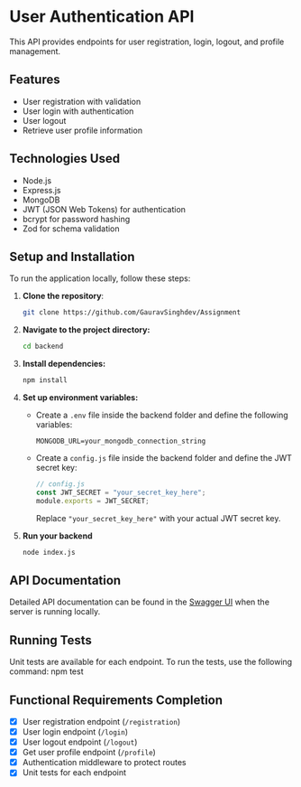 # User Authentication API

This API provides endpoints for user registration, login, logout, and profile management.

## Features

- User registration with validation
- User login with authentication
- User logout
- Retrieve user profile information

## Technologies Used

- Node.js
- Express.js
- MongoDB
- JWT (JSON Web Tokens) for authentication
- bcrypt for password hashing
- Zod for schema validation


## Setup and Installation
To run the application locally, follow these steps:

1. **Clone the repository**:

   ```bash
   git clone https://github.com/GauravSinghdev/Assignment
2. **Navigate to the project directory:**
	```bash
	cd backend
3. **Install dependencies:**
	```bash
	npm install
4. **Set up environment variables:**

   - Create a `.env` file inside the backend folder and define the following variables:
     ```plaintext
     MONGODB_URL=your_mongodb_connection_string
     ```
   - Create a `config.js` file inside the backend folder and define the JWT secret key:
     ```javascript
     // config.js
     const JWT_SECRET = "your_secret_key_here";
     module.exports = JWT_SECRET;
     ```

		Replace `"your_secret_key_here"` with your actual JWT secret key.
5. **Run your backend**
	```bash
	node index.js
## API Documentation
Detailed API documentation can be found in the [Swagger UI](http://localhost:3000/api-docs) when the server is running locally.

## Running Tests
Unit tests are available for each endpoint. To run the tests, use the following command: npm test

## Functional Requirements Completion
- [x] User registration endpoint (`/registration`)
- [x] User login endpoint (`/login`)
- [x] User logout endpoint (`/logout`)
- [x] Get user profile endpoint (`/profile`)
- [x] Authentication middleware to protect routes
- [x] Unit tests for each endpoint
